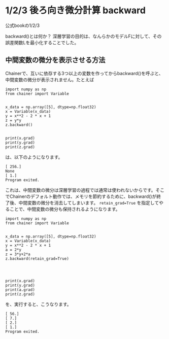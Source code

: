 # 1/2/3 後ろ向き微分計算 backward


公式bookの1/2/3




backward()とは何か？
深層学習の目的は、なんらかのモデルFに対して、その誤差関数Lを最小化することでした。


## 中間変数の微分を表示させる方法


Chainerで、互いに依存する3つ以上の変数を作ってからbackward()を呼ぶと、中間変数の微分が表示されません。たとえば
```
import numpy as np
from chainer import Variable


x_data = np.array([5], dtype=np.float32)
x = Variable(x_data)
y = x**2 - 2 * x + 1
z = y*y
z.backward()


print(x.grad)
print(y.grad)
print(z.grad)
```

は、以下のようになります。

```
[ 256.]
None
[ 1.]
Program exited.
```

これは、中間変数の微分は深層学習の過程では通常は使われないからです。そこでChainerのデフォルト動作では、メモリを節約するために、backward()が終了後、中間変数の微分を消去してしまいます。
`retain_grad=True` を指定してやることで、中間変数の微分も保持されるようになります。



```
import numpy as np
from chainer import Variable


x_data = np.array([5], dtype=np.float32)
x = Variable(x_data)
y = x**2 - 2 * x + 1
a = 2*y
z = 3*y+2*a
z.backward(retain_grad=True)




print(x.grad)
print(y.grad)
print(a.grad)
print(z.grad)
```

を、実行すると、こうなります。

```
[ 56.]
[ 7.]
[ 2.]
[ 1.]
Program exited.
```

